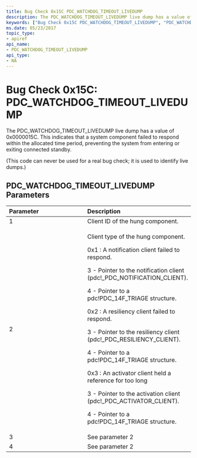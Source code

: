 ```yaml
---
title: Bug Check 0x15C PDC_WATCHDOG_TIMEOUT_LIVEDUMP
description: The PDC_WATCHDOG_TIMEOUT_LIVEDUMP live dump has a value of 0x0000015C that indicates that a system component failed to respond, preventing entering or exiting connected standby.
keywords: ["Bug Check 0x15C PDC_WATCHDOG_TIMEOUT_LIVEDUMP", "PDC_WATCHDOG_TIMEOUT_LIVEDUMP"]
ms.date: 05/23/2017
topic_type:
- apiref
api_name:
- PDC_WATCHDOG_TIMEOUT_LIVEDUMP
api_type:
- NA
---
```


# Bug Check 0x15C: PDC\_WATCHDOG\_TIMEOUT\_LIVEDUMP


The PDC\_WATCHDOG\_TIMEOUT\_LIVEDUMP live dump has a value of 0x0000015C. This indicates that a system component failed to respond within the allocated time period, preventing the system from entering or exiting connected standby.

(This code can never be used for a real bug check; it is used to identify live dumps.)


## PDC\_WATCHDOG\_TIMEOUT\_LIVEDUMP Parameters


<table>
<colgroup>
<col width="50%" />
<col width="50%" />
</colgroup>
<thead>
<tr class="header">
<th align="left">Parameter</th>
<th align="left">Description</th>
</tr>
</thead>
<tbody>
<tr class="odd">
<td align="left">1</td>
<td align="left">Client ID of the hung component.</td>
</tr>
<tr class="even">
<td align="left">2</td>
<td align="left"><p>Client type of the hung component.</p>
0x1 : A notification client failed to respond.
<p>3 - Pointer to the notification client (pdc!_PDC_NOTIFICATION_CLIENT).</p>
<p>4 - Pointer to a pdc!PDC_14F_TRIAGE structure.</p>
0x2 : A resiliency client failed to respond.
<p>3 - Pointer to the resiliency client (pdc!_PDC_RESILIENCY_CLIENT).</p>
<p>4 - Pointer to a pdc!PDC_14F_TRIAGE structure.</p>
0x3 : An activator client held a reference for too long
<p>3 - Pointer to the activation client (pdc!_PDC_ACTIVATOR_CLIENT).</p>
<p>4 - Pointer to a pdc!PDC_14F_TRIAGE structure.</p></td>
</tr>
<tr class="odd">
<td align="left">3</td>
<td align="left">See parameter 2</td>
</tr>
<tr class="even">
<td align="left">4</td>
<td align="left">See parameter 2</td>
</tr>
</tbody>
</table>

 

 

 




